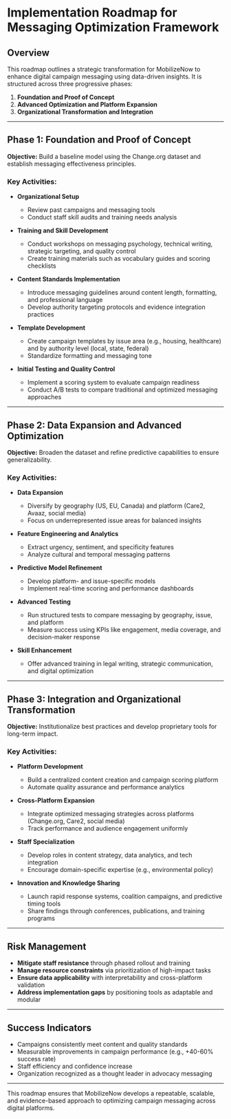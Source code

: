 # Implementation Roadmap for Messaging Optimization Framework

## Overview

This roadmap outlines a strategic transformation for MobilizeNow to enhance digital campaign messaging using data-driven insights. It is structured across three progressive phases:

1. **Foundation and Proof of Concept**
2. **Advanced Optimization and Platform Expansion**
3. **Organizational Transformation and Integration**

---

## Phase 1: Foundation and Proof of Concept

**Objective:** Build a baseline model using the Change.org dataset and establish messaging effectiveness principles.

### Key Activities:

- **Organizational Setup**
  - Review past campaigns and messaging tools
  - Conduct staff skill audits and training needs analysis

- **Training and Skill Development**
  - Conduct workshops on messaging psychology, technical writing, strategic targeting, and quality control
  - Create training materials such as vocabulary guides and scoring checklists

- **Content Standards Implementation**
  - Introduce messaging guidelines around content length, formatting, and professional language
  - Develop authority targeting protocols and evidence integration practices

- **Template Development**
  - Create campaign templates by issue area (e.g., housing, healthcare) and by authority level (local, state, federal)
  - Standardize formatting and messaging tone

- **Initial Testing and Quality Control**
  - Implement a scoring system to evaluate campaign readiness
  - Conduct A/B tests to compare traditional and optimized messaging approaches

---

## Phase 2: Data Expansion and Advanced Optimization

**Objective:** Broaden the dataset and refine predictive capabilities to ensure generalizability.

### Key Activities:

- **Data Expansion**
  - Diversify by geography (US, EU, Canada) and platform (Care2, Avaaz, social media)
  - Focus on underrepresented issue areas for balanced insights

- **Feature Engineering and Analytics**
  - Extract urgency, sentiment, and specificity features
  - Analyze cultural and temporal messaging patterns

- **Predictive Model Refinement**
  - Develop platform- and issue-specific models
  - Implement real-time scoring and performance dashboards

- **Advanced Testing**
  - Run structured tests to compare messaging by geography, issue, and platform
  - Measure success using KPIs like engagement, media coverage, and decision-maker response

- **Skill Enhancement**
  - Offer advanced training in legal writing, strategic communication, and digital optimization

---

## Phase 3: Integration and Organizational Transformation

**Objective:** Institutionalize best practices and develop proprietary tools for long-term impact.

### Key Activities:

- **Platform Development**
  - Build a centralized content creation and campaign scoring platform
  - Automate quality assurance and performance analytics

- **Cross-Platform Expansion**
  - Integrate optimized messaging strategies across platforms (Change.org, Care2, social media)
  - Track performance and audience engagement uniformly

- **Staff Specialization**
  - Develop roles in content strategy, data analytics, and tech integration
  - Encourage domain-specific expertise (e.g., environmental policy)

- **Innovation and Knowledge Sharing**
  - Launch rapid response systems, coalition campaigns, and predictive timing tools
  - Share findings through conferences, publications, and training programs

---

## Risk Management

- **Mitigate staff resistance** through phased rollout and training
- **Manage resource constraints** via prioritization of high-impact tasks
- **Ensure data applicability** with interpretability and cross-platform validation
- **Address implementation gaps** by positioning tools as adaptable and modular

---

## Success Indicators

- Campaigns consistently meet content and quality standards
- Measurable improvements in campaign performance (e.g., +40-60% success rate)
- Staff efficiency and confidence increase
- Organization recognized as a thought leader in advocacy messaging

---

This roadmap ensures that MobilizeNow develops a repeatable, scalable, and evidence-based approach to optimizing campaign messaging across digital platforms.
